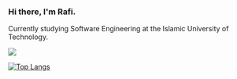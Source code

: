 ### Hi there, I'm Rafi.
Currently studying Software Engineering at the Islamic University of Technology.

<a href="https://github.com/mohtasimhadi">
  <img align="center" src="https://github-readme-stats.vercel.app/api?username=mohtasimhadi&hide=issues&count_private=true&show_icons=true&theme=tokyonight&include_all_commits=1"/>
</a>

[![Top Langs](https://github-readme-stats.vercel.app/api/top-langs/?username=mohtasimhadi&layout=compact&langs_count=6&theme=tokyonight)](https://github.com/mohtasimhadi)
